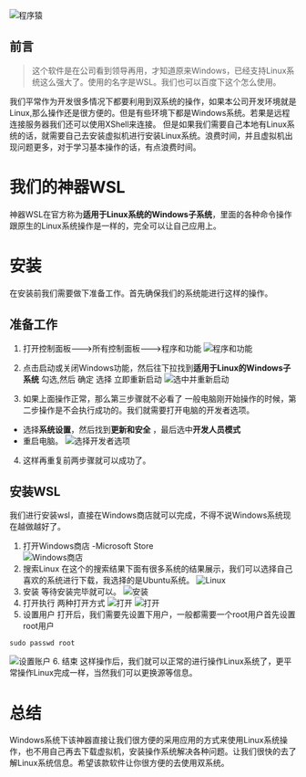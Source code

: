 ![程序猿](https://upload-images.jianshu.io/upload_images/4237685-8960ae10f228c7fb.jpg?imageMogr2/auto-orient/strip%7CimageView2/2/w/1240)
## 前言
>这个软件是在公司看到领导再用，才知道原来Windows，已经支持Linux系统这么强大了。使用的名字是WSL。我们也可以百度下这个怎么使用。

我们平常作为开发很多情况下都要利用到双系统的操作，如果本公司开发环境就是Linux,那么操作还是很方便的。但是有些环境下都是Windows系统。若果是远程连接服务器我们还可以使用XShell来连接。
但是如果我们需要自己本地有Linux系统的话，就需要自己去安装虚拟机进行安装Linux系统。浪费时间，并且虚拟机出现问题更多，对于学习基本操作的话，有点浪费时间。
# 我们的神器WSL
神器WSL在官方称为**适用于Linux系统的Windows子系统**，里面的各种命令操作跟原生的Linux系统操作是一样的，完全可以让自己应用上。
# 安装
在安装前我们需要做下准备工作。首先确保我们的系统能进行这样的操作。
## 准备工作
1. 打开控制面板--->所有控制面板--->程序和功能
![程序和功能](https://upload-images.jianshu.io/upload_images/4237685-62f0178fa0a5d929.png?imageMogr2/auto-orient/strip%7CimageView2/2/w/1240)
2. 点击启动或关闭Windows功能，然后往下拉找到**适用于Linux的Windows子系统** 勾选,然后 确定 选择 立即重新启动
![选中并重新启动](https://upload-images.jianshu.io/upload_images/4237685-dfa76ded5c29bc5b.png?imageMogr2/auto-orient/strip%7CimageView2/2/w/1240)

3. 如果上面操作正常，那么第三步骤就不必看了
一般电脑刚开始操作的时候，第二步操作是不会执行成功的。我们就需要打开电脑的开发者选项。
- 选择**系统设置**，然后找到**更新和安全** ，最后选中**开发人员模式**
- 重启电脑。
![选择开发者选项](https://upload-images.jianshu.io/upload_images/4237685-0f117b56b58425de.png?imageMogr2/auto-orient/strip%7CimageView2/2/w/1240)
4. 这样再重复前两步骤就可以成功了。

## 安装WSL
我们进行安装wsl，直接在Windows商店就可以完成，不得不说Windows系统现在越做越好了。
1. 打开Windows商店 -Microsoft Store  
![Windows商店](https://upload-images.jianshu.io/upload_images/4237685-bafb2c2388871708.png?imageMogr2/auto-orient/strip%7CimageView2/2/w/1240)
2. 搜索Linux
在这个的搜索结果下面有很多系统的结果展示，我们可以选择自己喜欢的系统进行下载，我选择的是Ubuntu系统。
![Linux](https://upload-images.jianshu.io/upload_images/4237685-05ade85540f02fbe.png?imageMogr2/auto-orient/strip%7CimageView2/2/w/1240)
3. 安装
等待安装完毕就可以。
![安装](https://upload-images.jianshu.io/upload_images/4237685-9212d083c444b9bc.png?imageMogr2/auto-orient/strip%7CimageView2/2/w/1240)
4. 打开执行 两种打开方式
![打开](https://upload-images.jianshu.io/upload_images/4237685-402d7a31fa04a196.png?imageMogr2/auto-orient/strip%7CimageView2/2/w/1240)
![打开](https://upload-images.jianshu.io/upload_images/4237685-b718d16f4c183f60.png?imageMogr2/auto-orient/strip%7CimageView2/2/w/1240)
5. 设置用户
打开后，我们需要先设置下用户，一般都需要一个root用户首先设置root用户
```
sudo passwd root 
```
![设置账户](https://upload-images.jianshu.io/upload_images/4237685-d0c4e14de671317b.png?imageMogr2/auto-orient/strip%7CimageView2/2/w/1240)
6. 结束
这样操作后，我们就可以正常的进行操作Linux系统了，更平常操作Linux完成一样，当然我们可以更换源等信息。

# 总结
Windows系统下该神器直接让我们很方便的采用应用的方式来使用Linux系统操作，也不用自己再去下载虚拟机，安装操作系统解决各种问题。让我们很快的去了解Linux系统信息。希望该款软件让你很方便的去使用双系统。



